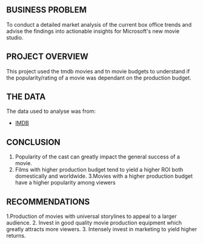 
## BUSINESS PROBLEM

To conduct a detailed market analysis of the current box office trends and advise the findings into actionable insights for Microsoft's new movie studio.

## PROJECT OVERVIEW

This project used the tmdb movies and tn movie budgets to understand if the popularity/rating of a movie was dependant on the production budget.

## THE DATA
The data used to analyse was from:

* [IMDB](https://www.imdb.com/)

## CONCLUSION
1. Popularity of the cast can greatly impact the general success of a movie.
2. Films with higher production budget tend to yield a higher ROI both domestically and worldwide.
3.Movies with a higher production budget have a higher popularity among viewers

## RECOMMENDATIONS
1.Production of movies with universal storylines to appeal to a larger audience.
2. Invest in good quality movie production equipment which greatly attracts more viewers.
3. Intensely invest in marketing to yield higher returns.


